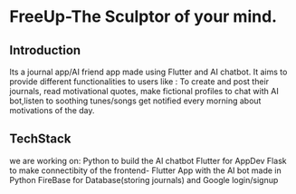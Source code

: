 # FreeUp-The Sculptor of your mind.

## Introduction
Its a journal app/AI friend app made using Flutter and AI chatbot. It aims to provide different functionalities to users like :
To create and post their journals, read motivational quotes, make fictional profiles to chat with AI bot,listen to soothing tunes/songs get notified every morning about motivations of the day. 

## TechStack
we are working on:
Python to build the AI chatbot
Flutter for AppDev
Flask to make connectibity of the frontend- Flutter App with the AI bot made in Python
FireBase for Database(storing journals) and Google login/signup


 


